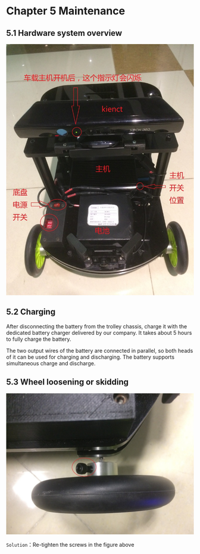 # <a href="#" id="start"></a>Chapter 5 Maintenance

## 5.1 Hardware system overview

![maintain-1](/images/maintain-1.jpg)

## <a href="#" id="charge"></a>5.2 Charging

After disconnecting the battery from the trolley chassis, charge it with the dedicated battery charger delivered by our company. It takes about 5 hours to fully charge the battery.

The two output wires of the battery are connected in parallel, so both heads of it can be used for charging and discharging. The battery supports simultaneous charge and discharge.

## <a href="#" id="wheel"></a>5.3 Wheel loosening or skidding

![maintain-2](/images/maintain-2.jpg)

`Solution`：Re-tighten the screws in the figure above
